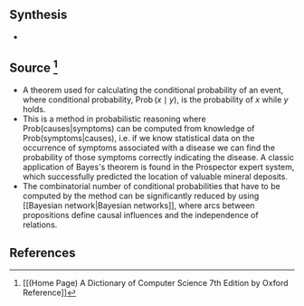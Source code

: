 ## Synthesis
- 
## Source [^1]
- A theorem used for calculating the conditional probability of an event, where conditional probability, $\operatorname{Prob}(x \mid y)$, is the probability of $x$ while $y$ holds.
- This is a method in probabilistic reasoning where Prob(causes|symptoms) can be computed from knowledge of Prob(symptoms|causes), i.e. if we know statistical data on the occurrence of symptoms associated with a disease we can find the probability of those symptoms correctly indicating the disease. A classic application of Bayes's theorem is found in the Prospector expert system, which successfully predicted the location of valuable mineral deposits.
- The combinatorial number of conditional probabilities that have to be computed by the method can be significantly reduced by using [[Bayesian network|Bayesian networks]], where arcs between propositions define causal influences and the independence of relations.
## References

[^1]: [[(Home Page) A Dictionary of Computer Science 7th Edition by Oxford Reference]]